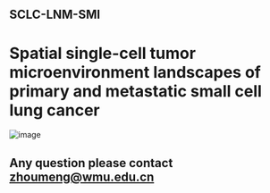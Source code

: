 ## SCLC-LNM-SMI

# Spatial single-cell tumor microenvironment landscapes of primary and metastatic small cell lung cancer


![image](https://github.com/ZhoulabCPH/SCLC-LNM-SMI/blob/master/cell_annotation/Figure%201.png)

## Any question please contact zhoumeng@wmu.edu.cn
